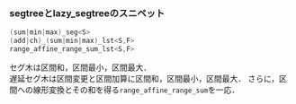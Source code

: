 ### segtreeとlazy_segtreeのスニペット
```C++
(sum|min|max)_seg<S>
(add|ch)_(sum|min|max)_lst<S,F>
range_affine_range_sum_lst<S,F>
```
セグ木は区間和，区間最小，区間最大．  
遅延セグ木は区間変更と区間加算に区間和，区間最小，区間最大．
さらに，区間への線形変換とその和を得る`range_affine_range_sum`を一応．